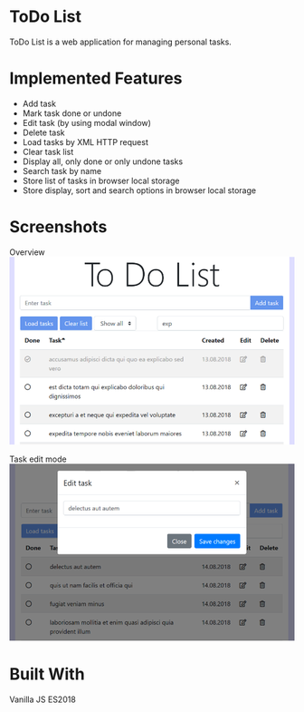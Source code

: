 # ToDo List
ToDo List is a web application for managing personal tasks.

# Implemented Features
* Add task
* Mark task done or undone
* Edit task (by using modal window)
* Delete task
* Load tasks by XML HTTP request
* Clear task list
* Display all, only done or only undone tasks
* Search task by name
* Store list of tasks in browser local storage
* Store display, sort and search options in browser local storage

# Screenshots
Overview
![](docs/Todolist.PNG)

Task edit mode
![](docs/Todolist_edit.PNG)

# Built With
Vanilla JS ES2018